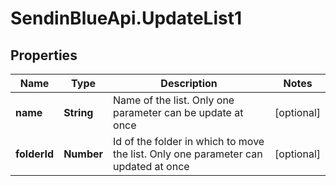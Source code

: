 # SendinBlueApi.UpdateList1

## Properties
Name | Type | Description | Notes
------------ | ------------- | ------------- | -------------
**name** | **String** | Name of the list. Only one parameter can be update at once | [optional] 
**folderId** | **Number** | Id of the folder in which to move the list. Only one parameter can updated at once | [optional] 


